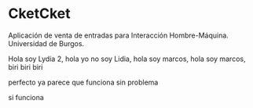# CketCket

Aplicación de venta de entradas para Interacción Hombre-Máquina. Universidad de Burgos.

Hola soy Lydia 2, hola yo no soy Lidia, hola soy marcos, hola soy marcos, biri biri biri

perfecto ya parece que funciona sin problema

si funciona
